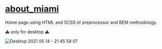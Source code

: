# [about_miami](https://belartale.github.io/about_miami/)

Home page using HTML and SCSS of preprocessor and BEM methodology.

:warning: only for desktop :warning:

![Desktop 2021 05 14 - 21 45 59 07](https://user-images.githubusercontent.com/33392042/118316092-119b9080-b4ff-11eb-999a-2b777ababa3b.gif)

